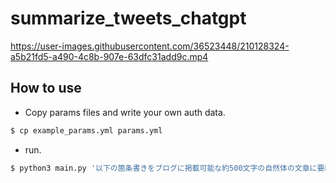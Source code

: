 # summarize_tweets_chatgpt
https://user-images.githubusercontent.com/36523448/210128324-a5b21fd5-a490-4c8b-907e-63dfc31add9c.mp4

## How to use
- Copy params files and write your own auth data.

```bash
$ cp example_params.yml params.yml
```

- run.
```bash
$ python3 main.py '以下の箇条書きをブログに掲載可能な約500文字の自然体の文章に要約して下さい。'
```
